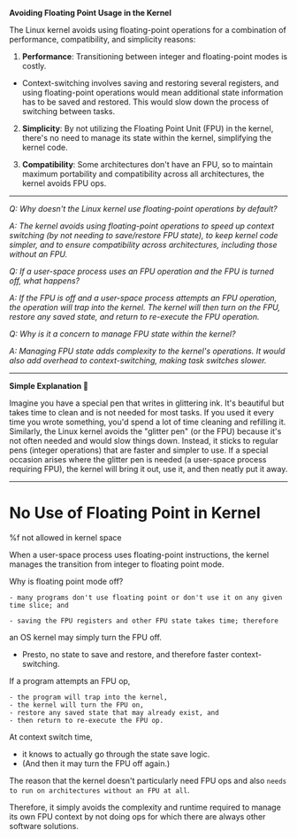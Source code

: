 **Avoiding Floating Point Usage in the Kernel**

The Linux kernel avoids using floating-point operations for a combination of performance, compatibility, and simplicity reasons:

1. **Performance**: Transitioning between integer and floating-point modes is costly.
- Context-switching involves saving and restoring several registers, and using floating-point operations would mean additional state information has to be saved and restored. This would slow down the process of switching between tasks.
 
2. **Simplicity**: By not utilizing the Floating Point Unit (FPU) in the kernel, there's no need to manage its state within the kernel, simplifying the kernel code. 

3. **Compatibility**: Some architectures don't have an FPU, so to maintain maximum portability and compatibility across all architectures, the kernel avoids FPU ops.

---
*Q: Why doesn't the Linux kernel use floating-point operations by default?*

*A: The kernel avoids using floating-point operations to speed up context switching (by not needing to save/restore FPU state), to keep kernel code simpler, and to ensure compatibility across architectures, including those without an FPU.*

*Q: If a user-space process uses an FPU operation and the FPU is turned off, what happens?*

*A: If the FPU is off and a user-space process attempts an FPU operation, the operation will trap into the kernel. The kernel will then turn on the FPU, restore any saved state, and return to re-execute the FPU operation.*

*Q: Why is it a concern to manage FPU state within the kernel?*

*A: Managing FPU state adds complexity to the kernel's operations. It would also add overhead to context-switching, making task switches slower.*

---

**Simple Explanation 🌼**

Imagine you have a special pen that writes in glittering ink. It's beautiful but takes time to clean and is not needed for most tasks. If you used it every time you wrote something, you'd spend a lot of time cleaning and refilling it. 
Similarly, the Linux kernel avoids the "glitter pen" (or the FPU) because it's not often needed and would slow things down. Instead, it sticks to regular pens (integer operations) that are faster and simpler to use. If a special occasion arises where the glitter pen is needed (a user-space process requiring FPU), the kernel will bring it out, use it, and then neatly put it away.



----

No Use of Floating Point in Kernel
===================================

%f not allowed in kernel space

When a user-space process uses floating-point instructions, the kernel manages the transition from integer to floating point mode.

Why is floating point mode off?

	- many programs don't use floating point or don't use it on any given time slice; and

	- saving the FPU registers and other FPU state takes time; therefore

an OS kernel may simply turn the FPU off.

- Presto, no state to save and restore, and therefore faster context-switching. 

If a program attempts an FPU op,

	- the program will trap into the kernel, 
	- the kernel will turn the FPU on, 
	- restore any saved state that may already exist, and 
	- then return to re-execute the FPU op.

At context switch time,
- it knows to actually go through the state save logic. 
- (And then it may turn the FPU off again.)

The reason that the kernel doesn't particularly need FPU ops and also `needs to run on architectures without an FPU at all`. 

 Therefore, it simply avoids the complexity and runtime required to manage its own FPU context by not doing ops for which there are always other software solutions.


